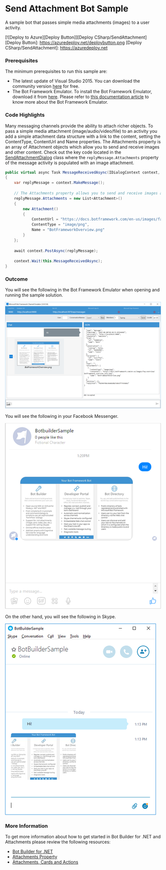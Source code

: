 # Send Attachment Bot Sample

A sample bot that passes simple media attachments (images) to a user activity.

[![Deploy to Azure][Deploy Button]][Deploy CSharp/SendAttachment]
[Deploy Button]: https://azuredeploy.net/deploybutton.png
[Deploy CSharp/SendAttachment]: https://azuredeploy.net

### Prerequisites

The minimum prerequisites to run this sample are:
* The latest update of Visual Studio 2015. You can download the community version [here](http://www.visualstudio.com) for free.
* The Bot Framework Emulator. To install the Bot Framework Emulator, download it from [here](https://aka.ms/bf-bc-emulator). Please refer to [this documentation article](https://docs.botframework.com/en-us/csharp/builder/sdkreference/gettingstarted.html#emulator) to know more about the Bot Framework Emulator.

### Code Highlights

Many messaging channels provide the ability to attach richer objects. To pass a simple media attachment (image/audio/video/file) to an activity you add a simple attachment data structure with a link to the content, setting the ContentType, ContentUrl and Name properties.
The Attachments property is an array of Attachment objects which allow you to send and receive images and other content. Check out the key code located in the [SendAttachmentDialog](SendAttachmentDialog.cs#L22-L30) class where the `replyMessage.Attachments` property of the message activity is populated with an image attachment.

````C#
public virtual async Task MessageReceivedAsync(IDialogContext context, IAwaitable<IMessageActivity> argument)
{
    var replyMessage = context.MakeMessage();

    // The Attachments property allows you to send and receive images and other content
    replyMessage.Attachments = new List<Attachment>()
    {
        new Attachment()
        {
            ContentUrl = "https://docs.botframework.com/en-us/images/faq-overview/botframework_overview_july.png",
            ContentType = "image/png",
            Name = "BotFrameworkOverview.png"
        }
    };

    await context.PostAsync(replyMessage);

    context.Wait(this.MessageReceivedAsync);
}
````

### Outcome

You will see the following in the Bot Framework Emulator when opening and running the sample solution.

![Sample Outcome](images/outcome-emulator.png)

You will see the following in your Facebook Messenger.

![Sample Outcome](images/outcome-facebook.png)

On the other hand, you will see the following in Skype.

![Sample Outcome](images/outcome-skype.png)

### More Information

To get more information about how to get started in Bot Builder for .NET and Attachments please review the following resources:
* [Bot Builder for .NET](https://docs.botframework.com/en-us/csharp/builder/sdkreference/index.html)
* [Attachments Property](https://docs.botframework.com/en-us/csharp/builder/sdkreference/activities.html#attachmentsproperty)
* [Attachments, Cards and Actions](https://docs.botframework.com/en-us/csharp/builder/sdkreference/attachments.html)
